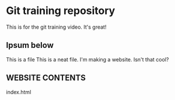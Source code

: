 # Git training repository

This is for the git training video. It's great!

## Ipsum below
This is a file
This is a neat file.
I'm making a website. Isn't that cool?

## WEBSITE CONTENTS
index.html
